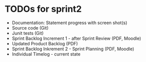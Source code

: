 # TODOs for sprint2

- Documentation: Statement progress with screen shot(s)
- Source code (Git)
- Junit tests (Git)
- Sprint Backlog Increment 1 - after Sprint Review (PDF, Moodle)
- Updated Product Backlog (PDF)
- Sprint Backlog Inkrement 2 - Sprint Planning (PDF, Moodle)
- Individual Timelog - current state
